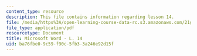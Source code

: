 ```yaml
---
content_type: resource
description: This file contains information regarding lesson 14.
file: /media/https%3A/open-learning-course-data-rc.s3.amazonaws.com/21g-104-chinese-iv-regular-spring-2004/ba76fbe09c59f90c5fb33a246e92d15f_MIT21G_104S04_Oral_14.pdf
file_type: application/pdf
resourcetype: Document
title: Microsoft Word - L. 14
uid: ba76fbe0-9c59-f90c-5fb3-3a246e92d15f
---
```

